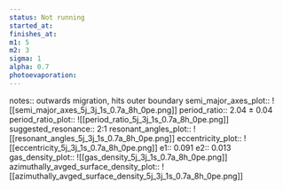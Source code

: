 ```yaml
---
status: Not running
started_at: 
finishes_at: 
m1: 5
m2: 3
sigma: 1
alpha: 0.7
photoevaporation: 
---
```


notes:: outwards migration, hits outer boundary
semi_major_axes_plot:: ![[semi_major_axes_5j_3j_1s_0.7a_8h_0pe.png]]
period_ratio:: 2.04 ± 0.04
period_ratio_plot:: ![[period_ratio_5j_3j_1s_0.7a_8h_0pe.png]]
suggested_resonance:: 2:1
resonant_angles_plot:: ![[resonant_angles_5j_3j_1s_0.7a_8h_0pe.png]]
eccentricity_plot:: ![[eccentricity_5j_3j_1s_0.7a_8h_0pe.png]]
e1:: 0.091
e2:: 0.013
gas_density_plot:: ![[gas_density_5j_3j_1s_0.7a_8h_0pe.png]]
azimuthally_avged_surface_density_plot:: ![[azimuthally_avged_surface_density_5j_3j_1s_0.7a_8h_0pe.png]]
